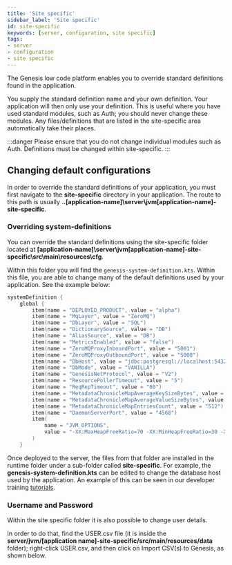 ```yaml
---
title: 'Site specific'
sidebar_label: 'Site specific'
id: site-specific
keywords: [server, configuration, site specific]
tags:
- server
- configuration
- site specific
---
```


The Genesis low code platform enables you to override standard definitions found in the application.

You supply the standard definition name and your own definition. Your application will then only use your definition.
This is useful where you have used standard modules, such as Auth; you should never change these modules. Any files/definitions that are listed in the site-specific area automatically take their places.

:::danger
Please ensure that you do not change individual modules such as Auth. Definitions must be changed within site-specific.
:::

## Changing default configurations

In order to override the standard definitions of your application, you must first navigate to the **site-specific** directory in your application. The route to this path is usually **..\[application-name]\server\jvm\[application-name]-site-specific**.

### Overriding system-definitions

You can override the standard definitions using the site-specific folder located at **[application-name]\server\jvm\[application-name]-site-specific\src\main\resources\cfg**.

Within this folder you will find the `genesis-system-definition.kts`. Within this file, you are able to change many of the default definitions used by your application. See the example below:

```kotlin
systemDefinition {
    global {
        item(name = "DEPLOYED_PRODUCT", value = "alpha")
        item(name = "MqLayer", value = "ZeroMQ")
        item(name = "DbLayer", value = "SQL")
        item(name = "DictionarySource", value = "DB")
        item(name = "AliasSource", value = "DB")
        item(name = "MetricsEnabled", value = "false")
        item(name = "ZeroMQProxyInboundPort", value = "5001")
        item(name = "ZeroMQProxyOutboundPort", value = "5000")
        item(name = "DbHost", value = "jdbc:postgresql://localhost:5432/postgres?user=postgres&password=postgres")
        item(name = "DbMode", value = "VANILLA")
        item(name = "GenesisNetProtocol", value = "V2")
        item(name = "ResourcePollerTimeout", value = "5")
        item(name = "ReqRepTimeout", value = "60")
        item(name = "MetadataChronicleMapAverageKeySizeBytes", value = "128")
        item(name = "MetadataChronicleMapAverageValueSizeBytes", value = "1024")
        item(name = "MetadataChronicleMapEntriesCount", value = "512")
        item(name = "DaemonServerPort", value = "4568")
        item(
            name = "JVM_OPTIONS",
            value = "-XX:MaxHeapFreeRatio=70 -XX:MinHeapFreeRatio=30 -XX:+UseG1GC -XX:+UseStringDeduplication -XX:OnOutOfMemoryError=\"handleOutOfMemoryError.sh %p\""
        )
    }
```

Once deployed to the server, the files from that folder are installed in the runtime folder under a sub-folder called **site-specific**. For example, the **genesis-system-definition.kts** can be edited to change the database host used by the application. An example of this can be seen in our developer training [tutorials](https://learn.genesis.global/docs/getting-started/developer-training/training-content-day1/).

### Username and Password

Within the site specific folder it is also possible to change user details.

In order to do that, find the USER.csv file (it is inside the **server/jvm/[application name]-site-specific/src/main/resources/data** folder); right-click USER.csv, and then click on Import CSV(s) to Genesis, as shown below.




